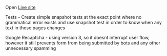 Open [Live site](https://portfolio-v3-rho-ten.vercel.app/)

Tests - Create simple snapshot tests at the exact point where no grammatical error exists and use snapshot test in order to know when any text in those pages changes

Google Recaptcha - using version 3, so it doesnt interrupt user flow, however it still prevents form from being submitted by bots and any other unnecessary spamming
